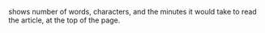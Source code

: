 shows number of words, characters, and the minutes it would take to read the article, at the top of the page.
